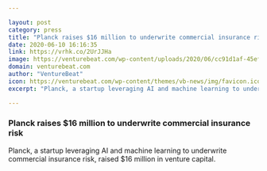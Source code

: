 ```yaml
---

layout: post
category: press
title: "Planck raises $16 million to underwrite commercial insurance risk"
date: 2020-06-10 16:16:35
link: https://vrhk.co/2UrJJHa
image: https://venturebeat.com/wp-content/uploads/2020/06/cc91d1af-45ef-4e81-9e96-2ff993e2bf9a-e1591393532492.png?w=1200&strip=all
domain: venturebeat.com
author: "VentureBeat"
icon: https://venturebeat.com/wp-content/themes/vb-news/img/favicon.ico
excerpt: "Planck, a startup leveraging AI and machine learning to underwrite commercial insurance risk, raised $16 million in venture capital."

---
```


### Planck raises $16 million to underwrite commercial insurance risk

Planck, a startup leveraging AI and machine learning to underwrite commercial insurance risk, raised $16 million in venture capital.